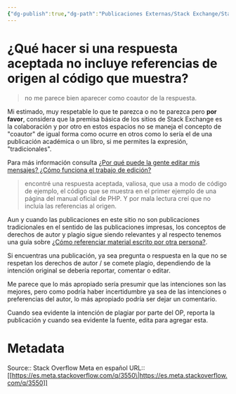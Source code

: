 ```yaml
---
{"dg-publish":true,"dg-path":"Publicaciones Externas/Stack Exchange/Stack Overflow en español/Stack Overflow en español Meta/es.meta.stackoverflow.com-3550.md","permalink":"/publicaciones-externas/stack-exchange/stack-overflow-en-espanol/stack-overflow-en-espanol-meta/es-meta-stackoverflow-com-3550/","title":"¿Qué hacer si una respuesta aceptada no incluye referencias de origen al código que muestra?","hide":true,"noteIcon":"\"0\"","created":"2024-04-03T12:49:10.631-06:00","updated":"2024-04-05T16:44:03.509-06:00"}
---
```


# ¿Qué hacer si una respuesta aceptada no incluye referencias de origen al código que muestra?

>no me parece bien aparecer como coautor de la respuesta.

Mi estimado, muy respetable lo que te parezca o no te parezca pero **por favor**, considera que la premisa básica de los sitios de Stack Exchange es la colaboración y por otro en estos espacios no se maneja el concepto de "coautor" de igual forma como ocurre en otros como lo sería el de una publicación académica o un libro, si me permites la expresión, "tradicionales".

Para más información consulta [¿Por qué puede la gente editar mis mensajes? ¿Cómo funciona el trabajo de edición?](https://es.stackoverflow.com/help/editing)


> encontré una respuesta aceptada, valiosa, que usa a modo de código de ejemplo, el código que se muestra en el primer ejemplo de una página del manual oficial de PHP. Y por mala lectura creí que no incluía las referencias al origen.

Aun y cuando las publicaciones en este sitio no son publicaciones tradicionales en el sentido de las publicaciones impresas, los conceptos de derechos de autor y plagio sigue siendo relevantes y al respecto tenemos una guía sobre [¿Cómo referenciar material escrito por otra persona?][1]. 

Si encuentras una publicación, ya sea pregunta o respuesta en la que no se respetan los derechos de autor / se comete plagio, dependiendo de la intención original se debería reportar, comentar o editar.

Me parece que lo más apropiado sería presumir que las intenciones son las mejores, pero como podría haber incertidumbre ya sea de las intenciones o preferencias del autor, lo más apropiado podría ser dejar un comentario.

Cuando sea evidente la intención de plagiar por parte del OP, reporta la publicación y cuando sea evidente la fuente, edita para agregar esta.

  [1]: https://es.stackoverflow.com/help/referencing

# Metadata
Source:: Stack Overflow Meta en español
URL:: [[https://es.meta.stackoverflow.com/q/3550\|https://es.meta.stackoverflow.com/q/3550]]

